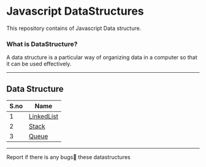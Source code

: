 # Javascript DataStructures

This repository contains of Javascript Data structure.

### What is DataStructure?

A data structure is a particular way of organizing data in a computer so that it can be used effectively.

---

## Data Structure

| S.no | Name                          |
| ---- | ----------------------------- |
| 1    | [LinkedList](./Linked%20List) |
| 2    | [Stack](./stack)              |
| 3    | [Queue](./Queue)              |

---

Report if there is any bugs🐛 these datastructures
